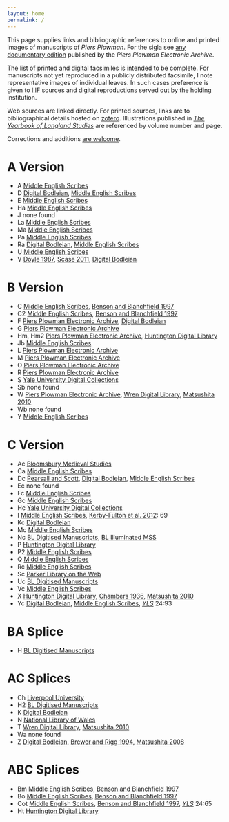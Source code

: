 ```yaml
---
layout: home
permalink: /
---
```


This page supplies links and bibliographic references to online and printed images of manuscripts of *Piers Plowman*.
For the sigla see [any documentary edition](http://piers.chass.ncsu.edu/texts/F/intro#iv) published by the *Piers Plowman Electronic Archive*.

The list of printed and digital facsimiles is intended to be complete.
For manuscripts not yet reproduced in a publicly distributed facsimile, I note representative images of individual leaves.
In such cases preference is given to [IIIF](https://iiif.io/) sources and digital reproductions served out by the holding institution.

Web sources are linked directly.
For printed sources, links are to bibliographical details hosted on [zotero](https://www.zotero.org).
Illustrations published in [*The Yearbook of Langland Studies*] are referenced by volume number and page.

Corrections and additions [are welcome](/about).

A Version
=========

- A
  [Middle English Scribes](https://www.medievalscribes.com/index.php?browse=manuscripts&&id=394&nav=off)
- D
  [Digital Bodleian](https://digital.bodleian.ox.ac.uk/objects/ef0f82a5-574f-4bc0-9caa-530f3e5f0e5c/),
  [Middle English Scribes](https://www.medievalscribes.com/index.php?browse=manuscripts&&id=395&nav=off)
- E
  [Middle English Scribes](https://www.medievalscribes.com/index.php?browse=manuscripts&&id=412&nav=off)
- Ha
  [Middle English Scribes](https://www.medievalscribes.com/index.php?browse=manuscripts&&id=341&nav=off)
- J
  none found<!--PPEA data archive-->
- La
  [Middle English Scribes](https://www.medievalscribes.com/index.php?browse=manuscripts&&id=405&nav=off)
- Ma
  [Middle English Scribes](https://www.medievalscribes.com/index.php?browse=manuscripts&&id=401&nav=off)
- Pa
  [Middle English Scribes](https://www.medievalscribes.com/index.php?browse=manuscripts&&id=369&nav=off)
- Ra
  [Digital Bodleian](https://digital.bodleian.ox.ac.uk/objects/6a219961-80c7-480f-b836-fc2de1ae9260/),
  [Middle English Scribes](https://www.medievalscribes.com/index.php?browse=manuscripts&&id=428&nav=off)
- U
  [Middle English Scribes](https://www.medievalscribes.com/index.php?browse=manuscripts&&id=389&nav=off)
- V
  [Doyle 1987][zotero-collection],
  [Scase 2011][zotero-collection],
  [Digital Bodleian](https://digital.bodleian.ox.ac.uk/objects/52f0a31a-1478-40e4-b05b-fddb1ad076ff/)

B Version
=========
<!--Crowley and Rogers editions omitted-->

- C
  [Middle English Scribes](https://www.medievalscribes.com/index.php?browse=manuscripts&&id=363&nav=off),
  [Benson and Blanchfield 1997][zotero-collection]
- C2
  [Middle English Scribes](https://www.medievalscribes.com/index.php?browse=manuscripts&&id=367&nav=off),
  [Benson and Blanchfield 1997][zotero-collection]
- F
  [Piers Plowman Electronic Archive],
  [Digital Bodleian](https://digital.bodleian.ox.ac.uk/objects/bbe3f34b-ebe3-4757-b2e0-cd4268c6749e/)
- G
  [Piers Plowman Electronic Archive]
- Hm, Hm2
  [Piers Plowman Electronic Archive],
  [Huntington Digital Library](https://hdl.huntington.org/digital/collection/p15150coll7/id/50420/rec/2)
- Jb
  [Middle English Scribes](https://www.medievalscribes.com/index.php?browse=manuscripts&&id=400&nav=off)
- L
  [Piers Plowman Electronic Archive]
- M
  [Piers Plowman Electronic Archive]
- O
  [Piers Plowman Electronic Archive]
- R
  [Piers Plowman Electronic Archive]
- S
  [Yale University Digital Collections](https://collections.library.yale.edu/catalog/16037448)
- Sb
  none found
- W
  [Piers Plowman Electronic Archive],
  [Wren Digital Library](https://mss-cat.trin.cam.ac.uk/Manuscript/B.15.17),
  [Matsushita 2010][zotero-collection]
- Wb
  none found
- Y
  [Middle English Scribes](https://www.medievalscribes.com/index.php?browse=manuscripts&&id=368&nav=off)
  <!--fol. 35r, the same reproduced by Benson and Blanchfield-->

C Version
=========

- Ac
  [Bloomsbury Medieval Studies](https://www.bloomsburymedievalstudies.com/da-volume?docid=BMS_SHL003)
- Ca
  [Middle English Scribes](https://www.medievalscribes.com/index.php?browse=manuscripts&&id=406&nav=off)
- Dc
  [Pearsall and Scott][zotero-collection],
  [Digital Bodleian](https://digital.bodleian.ox.ac.uk/objects/e6865046-6257-4591-a731-548232c7c8dd),
  [Middle English Scribes](https://www.medievalscribes.com/index.php?browse=manuscripts&&id=398&nav=off)
- Ec
  none found
- Fc
  [Middle English Scribes](https://www.medievalscribes.com/index.php?browse=manuscripts&&id=365&nav=off)
- Gc
  [Middle English Scribes](https://www.medievalscribes.com/index.php?browse=manuscripts&&id=364&nav=off)
- Hc
  [Yale University Digital Collections](https://collections.library.yale.edu/catalog/2054080)
- I
  [Middle English Scribes](https://www.medievalscribes.com/index.php?browse=manuscripts&&id=157&nav=off),
  [Kerby-Fulton et al. 2012][zotero-collection]\: 69
- Kc
  [Digital Bodleian](https://digital.bodleian.ox.ac.uk/objects/1e690ddd-4b7a-4822-956d-a92e609847d9/)
- Mc
  [Middle English Scribes](https://www.medievalscribes.com/index.php?browse=manuscripts&&id=423&nav=off)
- Nc
  [BL Digitised Manuscripts](https://www.bl.uk/manuscripts/FullDisplay.aspx?ref=Harley_MS_2376),
  [BL Illuminated MSS](https://www.bl.uk/catalogues/illuminatedmanuscripts/record.asp?MSID=3660&CollID=8&NStart=2376)<!--same image on ME Scribes-->
- P
  [Huntington Digital Library](https://hdl.huntington.org/digital/collection/p15150coll7/id/50422/rec/4)
- P2
  [Middle English Scribes](https://www.medievalscribes.com/index.php?browse=manuscripts&&id=371&nav=off)
- Q
  [Middle English Scribes](https://www.medievalscribes.com/index.php?browse=manuscripts&&id=362&nav=off)
- Rc
  [Middle English Scribes](https://www.medievalscribes.com/index.php?browse=manuscripts&&id=424&nav=off)
- Sc
  [Parker Library on the Web](https://parker.stanford.edu/parker/catalog/zf010vc1580)
- Uc
  [BL Digitised Manuscripts](https://www.bl.uk/manuscripts/FullDisplay.aspx?ref=Add_MS_35157)
- Vc
  [Middle English Scribes](https://www.medievalscribes.com/index.php?browse=manuscripts&&id=411&nav=off)
- X
  [Huntington Digital Library](https://hdl.huntington.org/digital/collection/p15150coll7/id/53252/rec/3),
  [Chambers 1936][zotero-collection],
  [Matsushita 2010][zotero-collection]
- Yc
  [Digital Bodleian](https://digital.bodleian.ox.ac.uk/objects/d381d1c9-92c3-49cc-bc09-19ac6a53ffb5),
  [Middle English Scribes](https://www.medievalscribes.com/index.php?browse=manuscripts&&id=392&nav=off),
  [*YLS*] 24:93

BA Splice
=========

- H
  [BL Digitised Manuscripts](https://www.bl.uk/manuscripts/FullDisplay.aspx?ref=Harley_MS_3954)

AC Splices
==========

- Ch
  [Liverpool University](https://liverpooluniversitypress.manifoldapp.org/read/lul-ms-f-4-8/section/dc2448f1-91a3-42f6-be09-bc29fbb6a495)
- H2
  [BL Digitised Manuscripts](https://www.bl.uk/manuscripts/FullDisplay.aspx?ref=Harley_MS_6041)
- K
  [Digital Bodleian](https://digital.bodleian.ox.ac.uk/objects/56f3c104-5e61-47ea-87dc-b8b8aa7db5e5/)
- N
  [National Library of Wales](https://www.library.wales/discover/digital-gallery/manuscripts/the-middle-ages/piers-plowman/)
- T
  [Wren Digital Library](https://mss-cat.trin.cam.ac.uk/Manuscript/R.3.14),
  [Matsushita 2010][zotero-collection]
- Wa
  none found<!--PPEA Data Archive-->
- Z
  [Digital Bodleian](https://digital.bodleian.ox.ac.uk/objects/0cecbb9e-b126-4360-b514-eb949f851b43/),
  [Brewer and Rigg 1994][zotero-collection],
  [Matsushita 2008][zotero-collection]

ABC Splices
===========

- Bm
  [Middle English Scribes](https://www.medievalscribes.com/index.php?browse=manuscripts&&id=370&nav=off),
  [Benson and Blanchfield 1997][zotero-collection]
- Bo
  [Middle English Scribes](https://www.medievalscribes.com/index.php?browse=manuscripts&&id=388&nav=off),
  [Benson and Blanchfield 1997][zotero-collection]
- Cot
  [Middle English Scribes](https://www.medievalscribes.com/index.php?browse=manuscripts&&id=373&nav=off),
  [Benson and Blanchfield 1997][zotero-collection],
  [*YLS*] 24:65
- Ht
  [Huntington Digital Library](https://hdl.huntington.org/digital/collection/p15150coll7/id/40589/rec/4)


[zotero-collection]: https://www.zotero.org/irc7/collections/VULVWDZB
[Piers Plowman Electronic Archive]: http://piers.chass.ncsu.edu/
[*The Yearbook of Langland Studies*]: https://piersplowman.org/yls/
[*YLS*]: https://piersplowman.org/yls/
